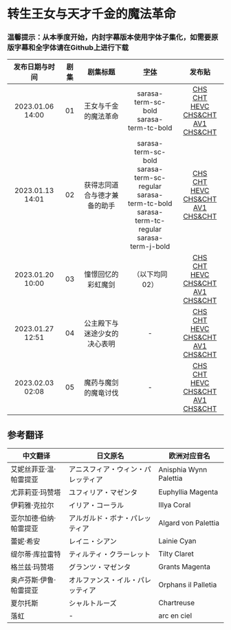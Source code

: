 # 转生王女与天才千金的魔法革命

### 温馨提示：从本季度开始，内封字幕版本使用字体子集化，如需要原版字幕和全字体请在Github上进行下载

发布日期与时间 | 剧集 | 剧集标题 | [字体](https://drive.google.com/drive/folders/1iypa6zAL0BJhom4-htpNNXLzyMMuB_xx?usp=sharing) | 发布贴
:---: | :---: | :---: | :---: | :---: 
2023.01.06 14:00 | 01 | 王女与千金的魔法革命 | sarasa-term-sc-bold <br/> sarasa-term-tc-bold | [CHS](https://bangumi.moe/torrent/63b7b8a01bdd67000741f6b2)<br/>[CHT](https://bangumi.moe/torrent/63b7b8c41bdd67000741f700)<br/>[HEVC CHS&CHT](https://bangumi.moe/torrent/63b7b8ee1bdd67000741f773)<br/>[AV1 CHS&CHT](https://bangumi.moe/torrent/63c2a0091bdd67000764c074)
2023.01.13 14:01 | 02 | 获得志同道合与德才兼备的助手 | sarasa-term-sc-bold <br/> sarasa-term-sc-regular <br/> sarasa-term-tc-bold <br/> sarasa-term-tc-regular <br/>sarasa-term-j-bold | [CHS](https://bangumi.moe/torrent/63c0f3b21bdd6700075f94ed)<br/>[CHT](https://bangumi.moe/torrent/63c0f3e91bdd6700075f95d9)<br/>[HEVC CHS&CHT](https://bangumi.moe/torrent/63c0f42a1bdd6700075f96a0)<br/>[AV1 CHS&CHT](https://bangumi.moe/torrent/63c2a4f21bdd67000764ce72)
2023.01.20 10:00 | 03 | 憧憬回忆的彩虹魔剑 | （以下均同02） | [CHS](https://bangumi.moe/torrent/63c9f5ad5fa12c000738be0b)<br/>[CHT](https://bangumi.moe/torrent/63c9f67e5fa12c000738c11e)<br/>[HEVC CHS&CHT](https://bangumi.moe/torrent/63c9f6ba5fa12c000738c209)<br/>[AV1 CHS&CHT](https://bangumi.moe/torrent/63c9f7385fa12c000738c3e4)
2023.01.27 12:51 | 04 | 公主殿下与迷途少女的决心表明 | - | [CHS](https://bangumi.moe/torrent/63d358465fa12c0007587483)<br/>[CHT](https://bangumi.moe/torrent/63d359305fa12c00075877f1)<br/>[HEVC CHS&CHT](https://bangumi.moe/torrent/63d359745fa12c00075878dc)<br/>[AV1 CHS&CHT](https://bangumi.moe/torrent/63d359a55fa12c00075879a2)
2023.02.03 02:08 | 05 | 魔药与魔剑的魔竜讨伐 | - | [CHS](https://bangumi.moe/torrent/63dbfc075fa12c00077712b2)<br/>[CHT](https://bangumi.moe/torrent/63dbffa95fa12c00077720fe)<br/>[HEVC CHS&CHT](https://bangumi.moe/torrent/63dbfd9f5fa12c00077718f7)<br/>[AV1 CHS&CHT](https://bangumi.moe/torrent/63dbff055fa12c0007771e96)


## 参考翻译

中文翻译 | 日文原名 | 欧洲对应音名 | 
--- | ---| ---
艾妮丝菲亚·温·帕雷提亚 | アニスフィア・ウィン・パレッティア | Anisphia Wynn Palettia
尤菲莉亚·玛赞塔 | ユフィリア・マゼンタ | Euphyllia Magenta
伊莉雅·克拉尔 | イリア・コーラル | Illya Coral
亚尔加德·伯纳·帕雷提亚 | アルガルド・ボナ・パレッティア | Algard von Palettia
蕾妮·希安 | レイニ・シアン | Lainie Cyan
缇尔蒂·库拉雷特 | ティルティ・クラーレット | Tilty Claret
格兰兹·玛赞塔 | グランツ・マゼンタ | Grants Magenta
奥卢芬斯·伊鲁·帕雷提亚 | オルファンス・イル・パレッティア | Orphans il Palletia
夏尔托斯 | シャルトルーズ | Chartreuse
落虹 | - | arc en ciel

